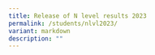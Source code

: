 ```yaml
---
title: Release of N level results 2023
permalink: /students/nlvl2023/
variant: markdown
description: ""
---
```

